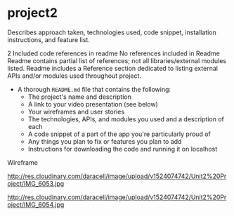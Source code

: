 # project2


Describes approach taken, technologies used, code snippet, installation instructions, and feature list. 


2   Included code references in readme  No references included in Readme    Readme contains partial list of references; not all libraries/external modules listed.  Readme includes a Reference section dedicated to listing external APIs and/or modules used throughout project.

- A thorough `README.md` file that contains the following:
    - The project's name and description
    - A link to your video presentation (see below)
    - Your wireframes and user stories
    - The technologies, APIs, and modules you used and a description of each
    - A code snippet of a part of the app you're particularly proud of
    - Any things you plan to fix or features you plan to add
    - Instructions for downloading the code and running it on localhost

Wireframe

http://res.cloudinary.com/daracell/image/upload/v1524074742/Unit2%20Project/IMG_6053.jpg

http://res.cloudinary.com/daracell/image/upload/v1524074742/Unit2%20Project/IMG_6054.jpg
